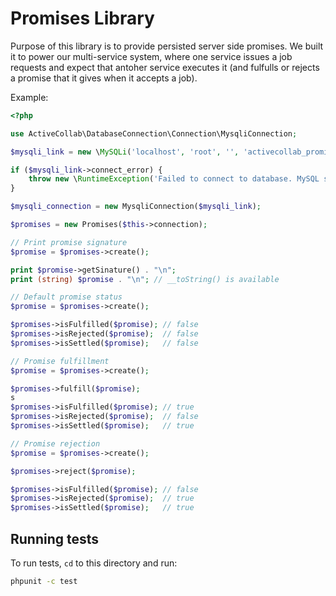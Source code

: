 # Promises Library

Purpose of this library is to provide persisted server side promises. We built it to power our multi-service system, where one service issues a job requests and expect that antoher service executes it (and fulfulls or rejects a promise that it gives when it accepts a job).

Example:

```php
<?php

use ActiveCollab\DatabaseConnection\Connection\MysqliConnection;

$mysqli_link = new \MySQLi('localhost', 'root', '', 'activecollab_promises_test');

if ($mysqli_link->connect_error) {
    throw new \RuntimeException('Failed to connect to database. MySQL said: ' . $mysqli_link->connect_error);
}

$mysqli_connection = new MysqliConnection($mysqli_link);

$promises = new Promises($this->connection);

// Print promise signature
$promise = $promises->create();

print $promise->getSinature() . "\n";
print (string) $promise . "\n"; // __toString() is available

// Default promise status
$promise = $promises->create();

$promises->isFulfilled($promise); // false
$promises->isRejected($promise);  // false
$promises->isSettled($promise);   // false

// Promise fulfillment
$promise = $promises->create();

$promises->fulfill($promise);
s
$promises->isFulfilled($promise); // true
$promises->isRejected($promise);  // false
$promises->isSettled($promise);   // true

// Promise rejection
$promise = $promises->create();

$promises->reject($promise);

$promises->isFulfilled($promise); // false
$promises->isRejected($promise);  // true
$promises->isSettled($promise);   // true
```

## Running tests

To run tests, `cd` to this directory and run:

```bash
phpunit -c test
```

